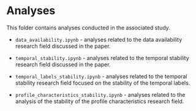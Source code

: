# Analyses

This folder contains analyses conducted in the associated study.

* ```data_availability.ipynb``` - analyses related to the data availability research field discussed in the paper.
* ```temporal_stability.ipynb``` - analyses related to the temporal stability research field discussed in the paper.
* ```temporal_labels_stability.ipynb``` - analyses related to the temporal stability research field focused on the stability of the temporal labels.

* ```profile_characteristics_stability.ipynb``` - analyses related to the analysis of the stability of the profile characteristics research field. 